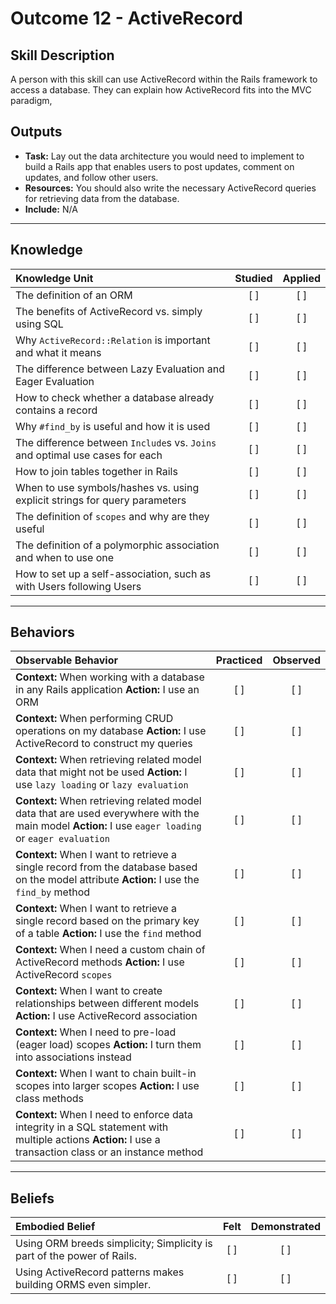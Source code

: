 # Outcome 12 - ActiveRecord

Skill Description
----------
A person with this skill can use ActiveRecord within the Rails framework to access a database. They can explain how ActiveRecord fits into the MVC paradigm, 

Outputs
----------
- **Task:** Lay out the data architecture you would need to implement to build a Rails app that enables users to post updates, comment on updates, and follow other users. 
- **Resources:** You should also write the necessary ActiveRecord queries for retrieving data from the database.
- **Include:** N/A




----------
## **Knowledge**


| Knowledge Unit   |      Studied      | Applied |
|:-------------|:------------------:|:--------:|
| The definition of an ORM | [ ] | [ ]  |
| The benefits of ActiveRecord vs. simply using SQL | [ ] | [ ]  |
| Why `ActiveRecord::Relation` is important and what it means | [ ] | [ ]  |
| The difference between Lazy Evaluation and Eager Evaluation | [ ] | [ ]  |
| How to check whether a database already contains a record | [ ] | [ ]  |
| Why `#find_by` is useful and how it is used | [ ] | [ ]  |
| The difference between `Include`s vs. `Joins` and optimal use cases for each | [ ] | [ ]  |
| How to join tables together in Rails | [ ] | [ ]  |
| When to use symbols/hashes vs. using explicit strings for query parameters | [ ] | [ ]  |
| The definition of `scopes` and why are they useful | [ ] | [ ]  |
| The definition of a polymorphic association and when to use one | [ ] | [ ]  |
| How to set up a self-association, such as with Users following Users | [ ] | [ ]  |

----------


## **Behaviors**


| Observable Behavior   |      Practiced      | Observed |
|:-------------|:------------------:|:--------:|
| **Context:** When working with a database in any Rails application **Action:** I use an ORM  | [ ] | [ ]  |
| **Context:** When performing CRUD operations on my database **Action:** I use ActiveRecord to construct my queries | [ ] | [ ]  |
| **Context:** When retrieving related model data that might not be used **Action:** I use `lazy loading` or `lazy evaluation` | [ ] | [ ]  |
| **Context:** When retrieving related model data that are used everywhere with the main model **Action:** I use `eager loading` or `eager evaluation`  | [ ] | [ ]  |
| **Context:** When I want to retrieve a single record from the database based on the model attribute **Action:** I use the `find_by` method | [ ] | [ ]  |
| **Context:** When I want to retrieve a single record based on the primary key of a table **Action:** I use the `find` method | [ ] | [ ]  |
| **Context:** When I need a custom chain of ActiveRecord methods **Action:** I use ActiveRecord `scopes` | [ ] | [ ]  |
| **Context:** When I want to create relationships between different models **Action:** I use ActiveRecord association | [ ] | [ ]  |
| **Context:** When I need to pre-load (eager load) scopes **Action:** I turn them into associations instead | [ ] | [ ]  |
| **Context:** When I want to chain built-in scopes into larger scopes **Action:** I use class methods | [ ] | [ ]  |
| **Context:** When I need to enforce data integrity in a SQL statement with multiple actions **Action:** I use a transaction class or an instance method | [ ] | [ ]  |


----------


## **Beliefs**


| Embodied Belief   |      Felt      | Demonstrated |
|:-------------|:------------------:|:--------:|
| Using ORM breeds simplicity; Simplicity is part of the power of Rails. | [ ] | [ ]  |
| Using ActiveRecord patterns makes building ORMS even simpler.  | [ ] | [ ]  |
